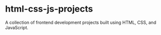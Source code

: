# html-css-js-projects
A collection of frontend development projects built using HTML, CSS, and JavaScript.
